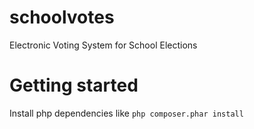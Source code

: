 # schoolvotes

Electronic Voting System for School Elections

# Getting started
Install php dependencies like `php composer.phar install`
